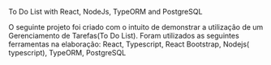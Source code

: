 To Do List with React, NodeJs, TypeORM and PostgreSQL

O seguinte projeto foi criado com o intuito de demonstrar a utilização de um Gerenciamento de Tarefas(To Do List). Foram utilizados as seguintes ferramentas na elaboração:
React, Typescript, React Bootstrap, Nodejs( typescript), TypeORM, PostgreSQL
